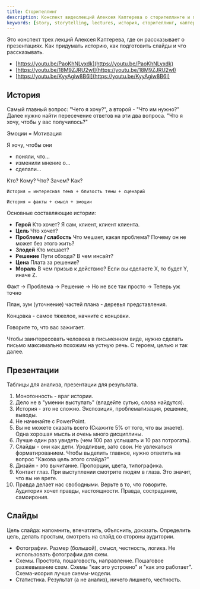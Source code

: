 ```yaml
---
title: Сторителлинг
description: Конспект видеолекций Алексея Каптерева о сторителлинге и презентации
keywords: [story, storytelling, lectures, история, сторителлинг, каптерев]
---
```


Это конспект трех лекций Алексея Каптерева, где он рассказывает о презентациях.
Как придумать историю, как подготовить слайды и что рассказывать.

-   [https://youtu.be/PaoKhNLyxdk](https://youtu.be/PaoKhNLyxdk)
-   [https://youtu.be/18M9ZJRU2wI](https://youtu.be/18M9ZJRU2wI)
-   [https://youtu.be/KyyAgiw8B6I](https://youtu.be/KyyAgiw8B6I)

## История

Самый главный вопрос: "Чего я хочу?", а второй - "Что им нужно?" Далее нужно
найти пересечение ответов на эти два вопроса. "Что я хочу, чтобы у вас
получилось?"

Эмоции = Мотивация

Я хочу, чтобы они

-   поняли, что...
-   изменили мнение о...
-   сделали...

Кто? Кому? Что? Зачем? Как?

    История = интересная тема + близость темы + сценарий

    История = факты + смысл + эмоции

Основные составляющие истории:

-   **Герой** Кто хочет? Я сам, клиент, клиент клиента.
-   **Цель** Что хочет?
-   **Проблема / слабость** Что мешает, какая проблема? Почему он не может без
    этого жить?
-   **Злодей** Кто мешает?
-   **Решение** Пути обхода? В чем инсайт?
-   **Цена** Плата за решение?
-   **Мораль** В чем призыв к действию? Если вы сделаете Х, то будет Y, иначе Z.

Факт -> Проблема -> Решение -> Но не все так просто -> Теперь уж точно

План, зум (уточнение) частей плана - деревья представления.

Концовка - самое тяжелое, начните с концовки.

Говорите то, что вас зажигает.

Чтобы заинтересовать человека в письменном виде, нужно сделать письмо
максимально похожим на устную речь. С героем, целью и так далее.

## Презентации

Таблицы для анализа, презентации для результата.

1. Монотонность - враг истории.
2. Дело не в "умении выступать" (владейте сутью, слова найдутся).
3. История - это не сложно. Экспозиция, проблематизация, решение, выводы.
4. Не начинайте с PowerPoint.
5. Вы не можете сказать всего (Скажите 5% от того, что вы знаете). Одна хорошая
   мысль и _очень_ много дисциплины.
6. Лучше один раз увидеть (чем 100 раз услышать и 10 раз потрогать).
7. Слайды - они как дети. Уродливые, зато свои. Не увлекаться форматированием.
   Чтобы выделить главное, нужно ответить на вопрос "Какова цель этого слайда?"
8. Дизайн - это вычитание. Пропорции, цвета, типографика.
9. Контакт глаз. При выступлении смотрите людям в глаза. Это значит, что вы не
   врете.
10. Правда делает нас свободными. Верьте в то, что говорите. Аудитория хочет
    правды, настоящности. Правда, сострадание, самоирония.

## Слайды

Цель слайда: напомнить, впечатлить, объяснить, доказать. Определить цель, делать
простым, смотреть на слайд со стороны аудитории.

-   Фотографии. Размер (большой), смысл, честность, логика. Не использовать
    фотографии для схем.
-   Схемы. Простота, пошаговость, направление. Пошаговое разжевывание схем.
    Схемы "как это устроено" и "как это работает". Схема-исория лучше
    схемы-модели.
-   Статистика. Результат (а не анализ), ничего лишнего, честность.

